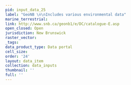 ```yaml
---
pid: input_data_25
label: "GeoNB \n\nIncludes various environmental data"
marine_terrestrial: 
link: http://www.snb.ca/geonb1/e/DC/catalogue-E.asp
open_closed: Open
jurisdiction: New Brunswick
raster_vector: 
_tags: 
data_product_type: Data portal
cell_size: 
order: '24'
layout: data_item
collection: data_inputs
thumbnail: ''
full: ''
---
```

